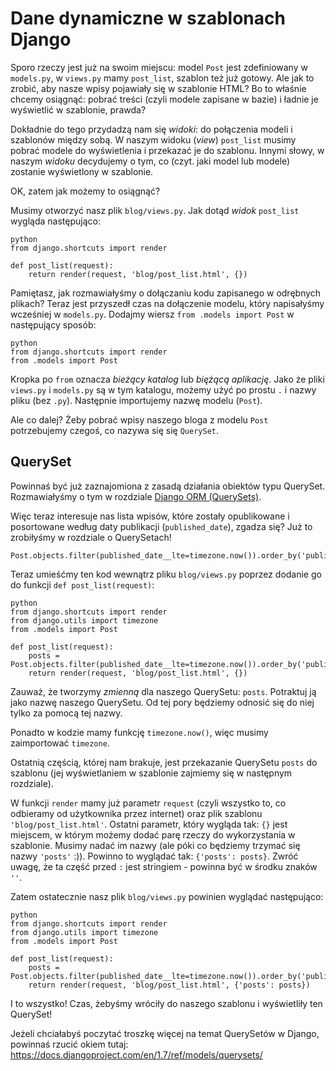 # Dane dynamiczne w szablonach Django

Sporo rzeczy jest już na swoim miejscu: model `Post` jest zdefiniowany w `models.py`, w `views.py` mamy `post_list`, szablon też już gotowy. Ale jak to zrobić, aby nasze wpisy pojawiały się w szablonie HTML? Bo to właśnie chcemy osiągnąć: pobrać treści (czyli modele zapisane w bazie) i ładnie je wyświetlić w szablonie, prawda?

Dokładnie do tego przydadzą nam się *widoki*: do połączenia modeli i szablonów między sobą. W naszym widoku (*view*) `post_list` musimy pobrać modele do wyświetlenia i przekazać je do szablonu. Innymi słowy, w naszym *widoku* decydujemy o tym, co (czyt. jaki model lub modele) zostanie wyświetlony w szablonie.

OK, zatem jak możemy to osiągnąć?

Musimy otworzyć nasz plik `blog/views.py`. Jak dotąd *widok* `post_list` wygląda następująco:

    python
    from django.shortcuts import render
    
    def post_list(request):
        return render(request, 'blog/post_list.html', {})
    

Pamiętasz, jak rozmawiałyśmy o dołączaniu kodu zapisanego w odrębnych plikach? Teraz jest przyszedł czas na dołączenie modelu, który napisałyśmy wcześniej w `models.py`. Dodajmy wiersz `from .models import Post` w następujący sposób:

    python
    from django.shortcuts import render
    from .models import Post
    

Kropka po `from` oznacza *bieżący katalog* lub *biężącą aplikację*. Jako że pliki `views.py` i `models.py` są w tym katalogu, możemy użyć po prostu `.` i nazwy pliku (bez `.py`). Następnie importujemy nazwę modelu (`Post`).

Ale co dalej? Żeby pobrać wpisy naszego bloga z modelu `Post` potrzebujemy czegoś, co nazywa się się `QuerySet`.

## QuerySet

Powinnaś być już zaznajomiona z zasadą działania obiektów typu QuerySet. Rozmawiałyśmy o tym w rozdziale [Django ORM (QuerySets)][1].

 [1]: ../django_orm/README.md

Więc teraz interesuje nas lista wpisów, które zostały opublikowane i posortowane według daty publikacji (`published_date`), zgadza się? Już to zrobiłyśmy w rozdziale o QuerySetach!

    Post.objects.filter(published_date__lte=timezone.now()).order_by('published_date')
    

Teraz umieśćmy ten kod wewnątrz pliku `blog/views.py` poprzez dodanie go do funkcji `def post_list(request)`:

    python
    from django.shortcuts import render
    from django.utils import timezone
    from .models import Post
    
    def post_list(request):
        posts = Post.objects.filter(published_date__lte=timezone.now()).order_by('published_date')
        return render(request, 'blog/post_list.html', {})
    

Zauważ, że tworzymy *zmienną* dla naszego QuerySetu: `posts`. Potraktuj ją jako nazwę naszego QuerySetu. Od tej pory będziemy odnosić się do niej tylko za pomocą tej nazwy.

Ponadto w kodzie mamy funkcję `timezone.now()`, więc musimy zaimportować `timezone`.

Ostatnią częścią, której nam brakuje, jest przekazanie QuerySetu `posts` do szablonu (jej wyświetlaniem w szablonie zajmiemy się w następnym rozdziale).

W funkcji `render` mamy już parametr `request` (czyli wszystko to, co odbieramy od użytkownika przez internet) oraz plik szablonu `'blog/post_list.html'`. Ostatni parametr, który wygląda tak: `{}` jest miejscem, w którym możemy dodać parę rzeczy do wykorzystania w szablonie. Musimy nadać im nazwy (ale póki co będziemy trzymać się nazwy `'posts'` :)). Powinno to wyglądać tak: `{'posts': posts}`. Zwróć uwagę, że ta część przed `:` jest stringiem - powinna być w środku znaków `''`.

Zatem ostatecznie nasz plik `blog/views.py` powinien wyglądać następująco:

    python
    from django.shortcuts import render
    from django.utils import timezone
    from .models import Post
    
    def post_list(request):
        posts = Post.objects.filter(published_date__lte=timezone.now()).order_by('published_date')
        return render(request, 'blog/post_list.html', {'posts': posts})
    

I to wszystko! Czas, żebyśmy wróciły do naszego szablonu i wyświetliły ten QuerySet!

Jeżeli chciałabyś poczytać troszkę więcej na temat QuerySetów w Django, powinnaś rzucić okiem tutaj: https://docs.djangoproject.com/en/1.7/ref/models/querysets/
